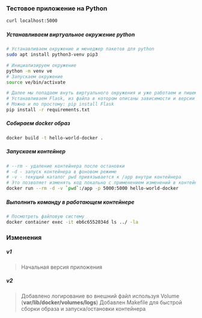### Тестовое приложение на Python
```bash
curl localhost:5000
```

##### Устанавливаем виртуальное окружение python
```bash
# Устанавливаем окружение и менеджер пакетов для python
sudo apt install python3-venv pip3

# Инициализируем окружение
python -m venv ve
# Запускаем окружение
source ve/bin/activate

# Далее мы попадаем внуть виртуального окружения и уже работаем и пишем команды в нем
# Устанавливаем Flask, из файла в котором описаны зависимости и версии
# Можно и по простому: pip install Flask
pip install -r requirements.txt
```

##### Собираем docker образ
```bash
docker build -t hello-world-docker .
```

##### Запускаем контейнер
```bash
# --rm - удаление контейнера после остановки
# -d - запуск контейнера в фоновом режиме
# -v - текущий каталог pwd привязывается к /app внутри контейнера
# Это позволяет изменять код локально с применением изменений в контейнере
docker run --rm -d -v `pwd`:/app -p 5000:5000 hello-world-docker
```

##### Выполнить команду в работающем контейнере
```bash
# Посмотреть файловую систему
docker container exec -it eb6c6552034d ls ../ -la
```

### Изменения
##### v1
> Начальная версия приложения
##### v2
> Добавлено логирование во внешний файл используя Volume (**var/lib/docker/volumes/logs**)
> Добавлен Makefile для быстрой сборки образа и запуска/остановки контейнера
